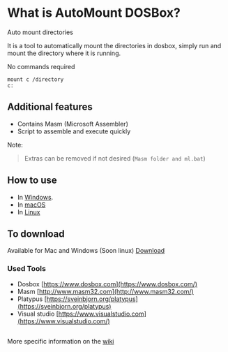 
# What is AutoMount DOSBox?
Auto mount directories

It is a tool to automatically mount the directories in dosbox, simply run and mount the directory where it is running.

No commands required

```
mount c /directory
c:
```

## Additional features
* Contains Masm (Microsoft Assembler)
* Script to assemble and execute quickly

Note:
> Extras can be removed if not desired (`Masm folder and ml.bat`)

## How to use
* In [Windows](Use-windows).
* In [macOS](Use-macOs)
* In [Linux](Use-linux)

## To download
Available for Mac and Windows (Soon linux) [Download](https://github.com/Juve-yescas/Auto-DOSBox-Masm/releases)

### Used Tools
* Dosbox [https://www.dosbox.com](https://www.dosbox.com/)
* Masm [http://www.masm32.com](http://www.masm32.com/)
* Platypus [https://sveinbjorn.org/platypus](https://sveinbjorn.org/platypus)
* Visual studio [https://www.visualstudio.com](https://www.visualstudio.com/)

## 

More specific information on the [wiki](https://github.com/Juve-yescas/AutoMount-DOSBox/wiki)


